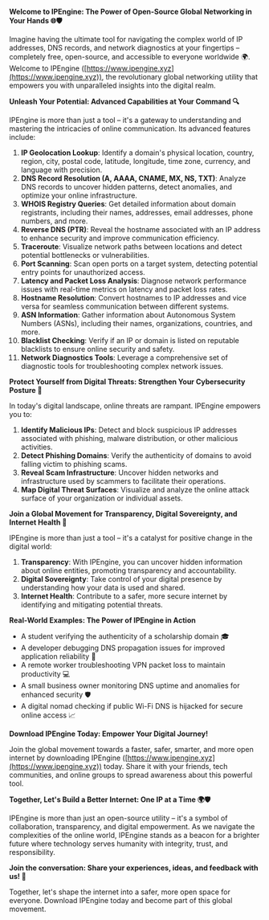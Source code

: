 **Welcome to IPEngine: The Power of Open-Source Global Networking in Your Hands 🌐🛡️**

Imagine having the ultimate tool for navigating the complex world of IP addresses, DNS records, and network diagnostics at your fingertips – completely free, open-source, and accessible to everyone worldwide 🌍. Welcome to IPEngine ([https://www.ipengine.xyz](https://www.ipengine.xyz)), the revolutionary global networking utility that empowers you with unparalleled insights into the digital realm.

**Unleash Your Potential: Advanced Capabilities at Your Command 🔍**

IPEngine is more than just a tool – it's a gateway to understanding and mastering the intricacies of online communication. Its advanced features include:

1.  **IP Geolocation Lookup**: Identify a domain's physical location, country, region, city, postal code, latitude, longitude, time zone, currency, and language with precision.
2.  **DNS Record Resolution (A, AAAA, CNAME, MX, NS, TXT)**: Analyze DNS records to uncover hidden patterns, detect anomalies, and optimize your online infrastructure.
3.  **WHOIS Registry Queries**: Get detailed information about domain registrants, including their names, addresses, email addresses, phone numbers, and more.
4.  **Reverse DNS (PTR)**: Reveal the hostname associated with an IP address to enhance security and improve communication efficiency.
5.  **Traceroute**: Visualize network paths between locations and detect potential bottlenecks or vulnerabilities.
6.  **Port Scanning**: Scan open ports on a target system, detecting potential entry points for unauthorized access.
7.  **Latency and Packet Loss Analysis**: Diagnose network performance issues with real-time metrics on latency and packet loss rates.
8.  **Hostname Resolution**: Convert hostnames to IP addresses and vice versa for seamless communication between different systems.
9.  **ASN Information**: Gather information about Autonomous System Numbers (ASNs), including their names, organizations, countries, and more.
10. **Blacklist Checking**: Verify if an IP or domain is listed on reputable blacklists to ensure online security and safety.
11. **Network Diagnostics Tools**: Leverage a comprehensive set of diagnostic tools for troubleshooting complex network issues.

**Protect Yourself from Digital Threats: Strengthen Your Cybersecurity Posture 🔐**

In today's digital landscape, online threats are rampant. IPEngine empowers you to:

1.  **Identify Malicious IPs**: Detect and block suspicious IP addresses associated with phishing, malware distribution, or other malicious activities.
2.  **Detect Phishing Domains**: Verify the authenticity of domains to avoid falling victim to phishing scams.
3.  **Reveal Scam Infrastructure**: Uncover hidden networks and infrastructure used by scammers to facilitate their operations.
4.  **Map Digital Threat Surfaces**: Visualize and analyze the online attack surface of your organization or individual assets.

**Join a Global Movement for Transparency, Digital Sovereignty, and Internet Health 🚀**

IPEngine is more than just a tool – it's a catalyst for positive change in the digital world:

1.  **Transparency**: With IPEngine, you can uncover hidden information about online entities, promoting transparency and accountability.
2.  **Digital Sovereignty**: Take control of your digital presence by understanding how your data is used and shared.
3.  **Internet Health**: Contribute to a safer, more secure internet by identifying and mitigating potential threats.

**Real-World Examples: The Power of IPEngine in Action**

*   A student verifying the authenticity of a scholarship domain 🎓
*   A developer debugging DNS propagation issues for improved application reliability 🔩
*   A remote worker troubleshooting VPN packet loss to maintain productivity 💻
*   A small business owner monitoring DNS uptime and anomalies for enhanced security 🛡️
*   A digital nomad checking if public Wi-Fi DNS is hijacked for secure online access 📈

**Download IPEngine Today: Empower Your Digital Journey!**

Join the global movement towards a faster, safer, smarter, and more open internet by downloading IPEngine ([https://www.ipengine.xyz](https://www.ipengine.xyz)) today. Share it with your friends, tech communities, and online groups to spread awareness about this powerful tool.

**Together, Let's Build a Better Internet: One IP at a Time 🌍🛡️**

IPEngine is more than just an open-source utility – it's a symbol of collaboration, transparency, and digital empowerment. As we navigate the complexities of the online world, IPEngine stands as a beacon for a brighter future where technology serves humanity with integrity, trust, and responsibility.

**Join the conversation: Share your experiences, ideas, and feedback with us! 📢**

Together, let's shape the internet into a safer, more open space for everyone. Download IPEngine today and become part of this global movement.